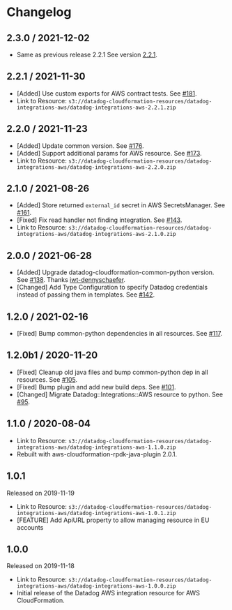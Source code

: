 # Changelog

## 2.3.0 / 2021-12-02

* Same as previous release 2.2.1 See version [2.2.1](#221--2021-11-30).

## 2.2.1 / 2021-11-30

* [Added] Use custom exports for AWS contract tests. See [#181](https://github.com/DataDog/datadog-cloudformation-resources/pull/181).
* Link to Resource: `s3://datadog-cloudformation-resources/datadog-integrations-aws/datadog-integrations-aws-2.2.1.zip`

## 2.2.0 / 2021-11-23

* [Added] Update common version. See [#176](https://github.com/DataDog/datadog-cloudformation-resources/pull/176).
* [Added] Support additional params for AWS resource. See [#173](https://github.com/DataDog/datadog-cloudformation-resources/pull/173).
* Link to Resource: `s3://datadog-cloudformation-resources/datadog-integrations-aws/datadog-integrations-aws-2.2.0.zip`

## 2.1.0 / 2021-08-26

* [Added] Store returned `external_id` secret in AWS SecretsManager. See [#161](https://github.com/DataDog/datadog-cloudformation-resources/pull/161).
* [Fixed] Fix read handler not finding integration. See [#143](https://github.com/DataDog/datadog-cloudformation-resources/pull/143).
* Link to Resource: `s3://datadog-cloudformation-resources/datadog-integrations-aws/datadog-integrations-aws-2.1.0.zip`

## 2.0.0 / 2021-06-28

* [Added] Upgrade datadog-cloudformation-common-python version. See [#138](https://github.com/DataDog/datadog-cloudformation-resources/pull/138). Thanks [iwt-dennyschaefer](https://github.com/iwt-dennyschaefer).
* [Changed] Add Type Configuration to specify Datadog credentials instead of passing them in templates. See [#142](https://github.com/DataDog/datadog-cloudformation-resources/pull/142).

## 1.2.0 / 2021-02-16

* [Fixed] Bump common-python dependencies in all resources. See [#117](https://github.com/DataDog/datadog-cloudformation-resources/pull/117).

## 1.2.0b1 / 2020-11-20

* [Fixed] Cleanup old java files and bump common-python dep in all resources. See [#105](https://github.com/DataDog/datadog-cloudformation-resources/pull/105).
* [Fixed] Bump plugin and add new build deps. See [#101](https://github.com/DataDog/datadog-cloudformation-resources/pull/101).
* [Changed] Migrate Datadog::Integrations::AWS resource to python. See [#95](https://github.com/DataDog/datadog-cloudformation-resources/pull/95).

## 1.1.0 / 2020-08-04

* Link to Resource: `s3://datadog-cloudformation-resources/datadog-integrations-aws/datadog-integrations-aws-1.1.0.zip`
* Rebuilt with aws-cloudformation-rpdk-java-plugin 2.0.1.

## 1.0.1

Released on 2019-11-19

* Link to Resource: `s3://datadog-cloudformation-resources/datadog-integrations-aws/datadog-integrations-aws-1.0.1.zip`
* [FEATURE] Add ApiURL property to allow managing resource in EU accounts

## 1.0.0

Released on 2019-11-18

* Link to Resource: `s3://datadog-cloudformation-resources/datadog-integrations-aws/datadog-integrations-aws-1.0.0.zip`
* Initial release of the Datadog AWS integration resource for AWS CloudFormation.
